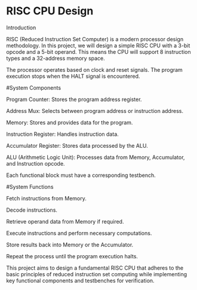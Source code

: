 # RISC CPU Design

Introduction

RISC (Reduced Instruction Set Computer) is a modern processor design methodology. In this project, we will design a simple RISC CPU with a 3-bit opcode and a 5-bit operand. This means the CPU will support 8 instruction types and a 32-address memory space.

The processor operates based on clock and reset signals. The program execution stops when the HALT signal is encountered.

#System Components

Program Counter: Stores the program address register.

Address Mux: Selects between program address or instruction address.

Memory: Stores and provides data for the program.

Instruction Register: Handles instruction data.

Accumulator Register: Stores data processed by the ALU.

ALU (Arithmetic Logic Unit): Processes data from Memory, Accumulator, and Instruction opcode.

Each functional block must have a corresponding testbench.

#System Functions

Fetch instructions from Memory.

Decode instructions.

Retrieve operand data from Memory if required.

Execute instructions and perform necessary computations.

Store results back into Memory or the Accumulator.

Repeat the process until the program execution halts.

This project aims to design a fundamental RISC CPU that adheres to the basic principles of reduced instruction set computing while implementing key functional components and testbenches for verification.
